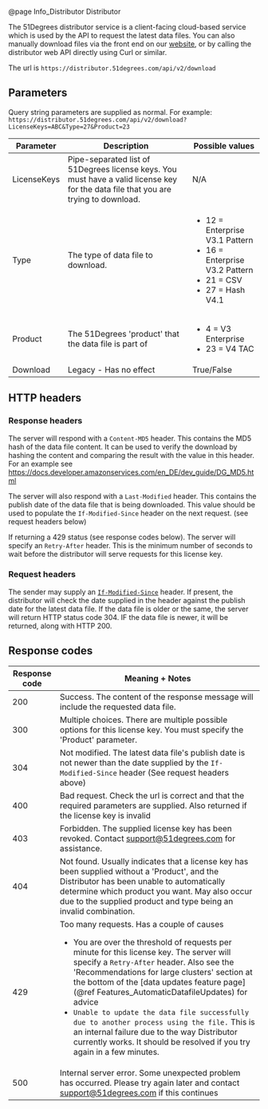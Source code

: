 @page Info_Distributor Distributor

The 51Degrees distributor service is a client-facing cloud-based service which is used by the 
API to request the latest data files. You can also manually download files via the front end on
our [website](https://51degrees.com/developers/downloads/enhanced-device-data), or by calling the 
distributor web API directly using Curl or similar.

The url is `https://distributor.51degrees.com/api/v2/download`

## Parameters

Query string parameters are supplied as normal.
For example: `https://distributor.51degrees.com/api/v2/download?LicenseKeys=ABC&Type=27&Product=23`

| Parameter      | Description      | Possible values     |
|---|---|---|
| LicenseKeys    | Pipe-separated list of 51Degrees license keys. You must have a valid license key for the data file that you are trying to download. | N/A  |
| Type           | The type of data file to download.  | <ul><li>12 = Enterprise V3.1 Pattern</li><li>16 = Enterprise V3.2 Pattern</li><li>21 = CSV</li><li>27 = Hash V4.1</li></ul>  |
| Product        | The 51Degrees 'product' that the data file is part of | <ul><li>4 = V3 Enterprise</li><li>23 = V4 TAC</li></ul> |
| Download       | Legacy - Has no effect | True/False          |

## HTTP headers

### Response headers 

The server will respond with a `Content-MD5` header. This contains the MD5 hash of the data file content.
It can be used to verify the download by hashing the content and comparing the result with the value in this header. For an example see https://docs.developer.amazonservices.com/en_DE/dev_guide/DG_MD5.html 

The server will also respond with a `Last-Modified` header. This contains the publish date of the data file that is being downloaded.
This value should be used to populate the `If-Modified-Since` header on the next request. (see request headers below)

If returning a 429 status (see response codes below). The server will specify an `Retry-After` header. This is the minimum number of seconds to wait before the distributor will serve requests for this license key.

### Request headers

The sender may supply an [`If-Modified-Since`](https://developer.mozilla.org/en-US/docs/Web/HTTP/Headers/If-Modified-Since) header. If present, the distributor will check the date supplied in the header against the publish date for the latest data file.
If the data file is older or the same, the server will return HTTP status code 304.
IF the data file is newer, it will be returned, along with HTTP 200.

## Response codes

| Response code     | Meaning + Notes      |
|---|---|
| 200               | Success. The content of the response message will include the requested data file. |
| 300               | Multiple choices. There are multiple possible options for this license key. You must specify the 'Product' parameter. |
| 304               | Not modified. The latest data file's publish date is not newer than the date supplied by the `If-Modified-Since` header (See request headers above) |
| 400               | Bad request. Check the url is correct and that the required parameters are supplied. Also returned if the license key is invalid |
| 403               | Forbidden. The supplied license key has been revoked. Contact support@51degrees.com for assistance. |
| 404               | Not found. Usually indicates that a license key has been supplied without a 'Product', and the Distributor has been unable to automatically determine which product you want. May also occur due to the supplied product and type being an invalid combination. | 
| 429               | Too many requests. Has a couple of causes <ul><li>You are over the threshold of requests per minute for this license key. The server will specify a `Retry-After` header. Also see the 'Recommendations for large clusters' section at the bottom of the [data updates feature page](@ref Features_AutomaticDatafileUpdates) for advice</li><li>`Unable to update the data file successfully due to another process using the file.` This is an internal failure due to the way Distributor currently works. It should be resolved if you try again in a few minutes.</li></ul> |
| 500               | Internal server error. Some unexpected problem has occurred. Please try again later and contact support@51degrees.com if this continues |



